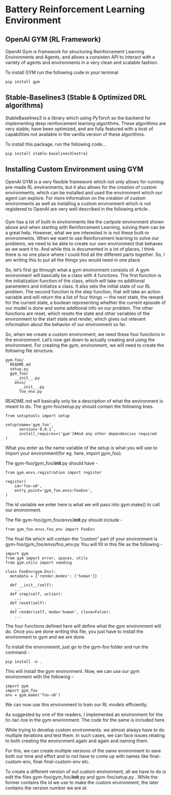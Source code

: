 # Battery Reinforcement Learning Environment





## OpenAI GYM (RL Framework)

OpenAI Gym is framework for structuring Reinforcement Learning Environments and Agents, and allows a consisten API to interact with a variety of agents and environments in a very clean and scalable fashion.

To install GYM run the following code in your terminal
 ```
 pip install gym
 ```

## Stable-Baselines3 (Stable & Optimized DRL algorithms) 

StableBaselines3 is a library which using *PyTorch* as the backend for implementing deep reinforcement learning algorithms. These algorithms are very stable, have been optimized, and are fully featured with a host of capabilities not available in the vanilla version of these algorithms. 



To install this package, run the following code... 

```
pip install stable-baselines3[extra]
```


## Installing Custom Environment using GYM 

OpenAI GYM is a very flexible framework which not only allows for running pre-made RL environments, but it also allows for the creation of custom environments, which can be installed and used the environment which our agent can explore. For more information on the creation of custom environments as well as installing a custom environment which is not registered to OpenAI are very well described in the following article . 

### 

Gym has a lot of built-in environments like the cartpole environment shown above and when starting with Reinforcement Learning, solving them can be a great help. However, what we are interested in is not these built-in environments. When we want to use Reinforcement learning to solve our problems, we need to be able to create our own environment that behaves as we want it to. And while this is documented in a lot of places, I think there is no one place where I could find all the different parts together. So, I am writing this to put all the things you would need in one place.

So, let’s first go through what a gym environment consists of. A gym environment will basically be a class with 4 functions. The first function is the initialization function of the class, which will take no additional parameters and initialize a class. It also sets the initial state of our RL problem. The second function is the step function, that will take an action variable and will return the a list of four things — the next state, the reward for the current state, a boolean representing whether the current episode of our model is done and some additional info on our problem. The other functions are reset, which resets the state and other variables of the environment to the start state and render, which gives out relevant information about the behavior of our environment so far.

So, when we create a custom environment, we need these four functions in the environment. Let’s now get down to actually creating and using the environment. For creating the gym, environment, we will need to create the following file structure.
```
gym-foo/
  README.md
  setup.py
  gym_foo/
    __init__.py
    envs/
      __init__.py
      foo_env.py
```
README.md will basically only be a description of what the environment is meant to do. The gym-foo/setup.py should contain the following lines.
```
from setuptools import setup

setup(name='gym_foo',
      version='0.0.1',
      install_requires=['gym']#And any other dependencies required
)
```
What you enter as the name variable of the setup is what you will use to import your environment(for eg. here, import gym_foo).

The gym-foo/gym_foo/__init__.py should have -
```
from gym.envs.registration import register

register(
    id='foo-v0',
    entry_point='gym_foo.envs:FooEnv',
)
```
The id variable we enter here is what we will pass into gym.make() to call our environment.

The file gym-foo/gym_foo/envs/__init__.py should include -
```
from gym_foo.envs.foo_env import FooEnv
```
The final file which will contain the “custom” part of your environment is gym-foo/gym_foo/envs/foo_env.py You will fill in this file as the following -
```
import gym
from gym import error, spaces, utils
from gym.utils import seeding

class FooEnv(gym.Env):
  metadata = {'render.modes': ['human']}

  def __init__(self):
    ...
  def step(self, action):
    ...
  def reset(self):
    ...
  def render(self, mode='human', close=False):
    ...
```
The four functions defined here will define what the gym environment will do. Once you are done writing this file, you just have to install the environment to gym and we are done.

To install the environment, just go to the gym-foo folder and run the command -
```
pip install -e .
```
This will install the gym environment. Now, we can use our gym environment with the following -
```
import gym
import gym_foo
env = gym.make('foo-v0')
```
We can now use this environment to train our RL models efficiently.

As suggested by one of the readers, I implemented an environment for the tic-tac-toe in the gym environment. The code for the same is included here.

While trying to develop custom environments. we almost always have to do multiple iterations and test them. In such cases, we can face issues relating to both creating the environment again and again and naming them.

For this, we can create multiple versions of the same environment to save both our time and effort and to not have to come up with names like final-custom-env, final-final-custom-env etc.

To create a different version of out custom environment, all we have to do is edit the files gym-foo/gym_foo/__init__.py and gym-foo/setup.py . While the former contains the id we use to make the custom environment, the later contains the version number we are at.
